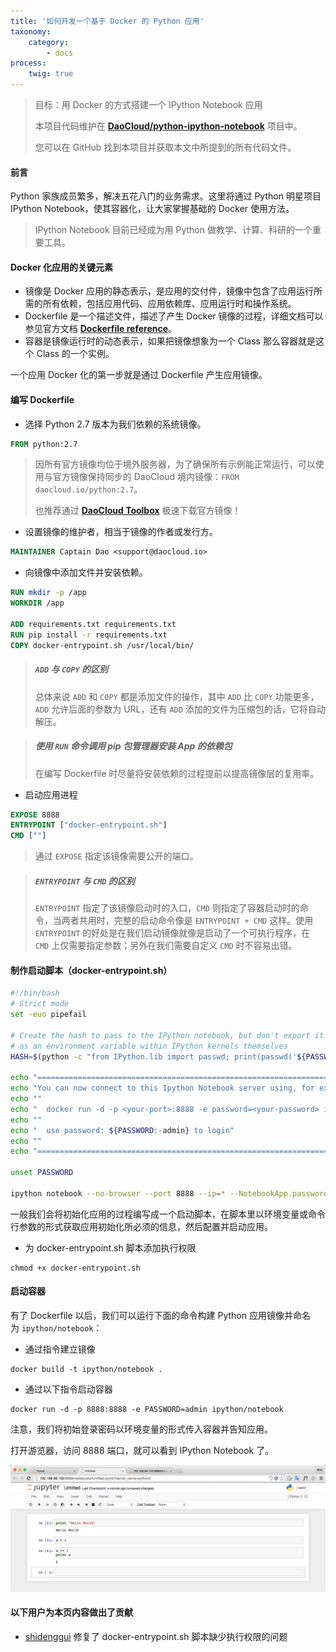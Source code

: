 ```yaml
---
title: '如何开发一个基于 Docker 的 Python 应用'
taxonomy:
    category:
        - docs
process:
    twig: true
---
```


<!-- reviewed by fiona -->

> 目标：用 Docker 的方式搭建一个 IPython Notebook 应用
> 
> 本项目代码维护在 **[DaoCloud/python-ipython-notebook](https://github.com/DaoCloud/python-ipython-notebook)** 项目中。
>
> 您可以在 GitHub 找到本项目并获取本文中所提到的所有代码文件。

#### 前言

Python 家族成员繁多，解决五花八门的业务需求。这里将通过 Python 明星项目 IPython Notebook，使其容器化，让大家掌握基础的 Docker 使用方法。

> IPython Notebook 目前已经成为用 Python 做教学、计算、科研的一个重要工具。

#### Docker 化应用的关键元素

* 镜像是 Docker 应用的静态表示，是应用的交付件，镜像中包含了应用运行所需的所有依赖，包括应用代码、应用依赖库、应用运行时和操作系统。
* Dockerfile 是一个描述文件，描述了产生 Docker 镜像的过程，详细文档可以参见官方文档 **[Dockerfile reference](https://docs.docker.com/reference/builder/)**。
* 容器是镜像运行时的动态表示，如果把镜像想象为一个 Class 那么容器就是这个 Class 的一个实例。

一个应用 Docker 化的第一步就是通过 Dockerfile 产生应用镜像。

#### 编写 Dockerfile

- 选择 Python 2.7 版本为我们依赖的系统镜像。

```dockerfile
FROM python:2.7
```

> 因所有官方镜像均位于境外服务器，为了确保所有示例能正常运行，可以使用与官方镜像保持同步的 DaoCloud 境内镜像：`FROM daocloud.io/python:2.7`。   
> 
> 也推荐通过 **[DaoCloud Toolbox](http://blog.daocloud.io/toolbox)** 极速下载官方镜像！

- 设置镜像的维护者，相当于镜像的作者或发行方。

```dockerfile
MAINTAINER Captain Dao <support@daocloud.io>
```

- 向镜像中添加文件并安装依赖。

```dockerfile
RUN mkdir -p /app
WORKDIR /app

ADD requirements.txt requirements.txt
RUN pip install -r requirements.txt
COPY docker-entrypoint.sh /usr/local/bin/
```

> ##### `ADD` 与 `COPY` 的区别
>
> 总体来说 `ADD` 和 `COPY` 都是添加文件的操作，其中 `ADD` 比 `COPY` 功能更多，`ADD` 允许后面的参数为 URL，还有 `ADD` 添加的文件为压缩包的话，它将自动解压。

> ##### 使用 `RUN` 命令调用 pip 包管理器安装 App 的依赖包
> 
> 在编写 Dockerfile 时尽量将安装依赖的过程提前以提高镜像层的复用率。

- 启动应用进程

```dockerfile
EXPOSE 8888
ENTRYPOINT ["docker-entrypoint.sh"]
CMD [""]
```

> 通过 `EXPOSE` 指定该镜像需要公开的端口。
 
> ##### `ENTRYPOINT` 与 `CMD` 的区别
> 
> `ENTRYPOINT` 指定了该镜像启动时的入口，`CMD` 则指定了容器启动时的命令，当两者共用时，完整的启动命令像是 `ENTRYPOINT + CMD` 这样。使用 `ENTRYPOINT` 的好处是在我们启动镜像就像是启动了一个可执行程序，在 `CMD` 上仅需要指定参数；另外在我们需要自定义 `CMD` 时不容易出错。

#### 制作启动脚本（docker-entrypoint.sh）

```bash
#!/bin/bash
# Strict mode
set -euo pipefail

# Create the hash to pass to the IPython notebook, but don't export it so it doesn't appear
# as an environment variable within IPython kernels themselves
HASH=$(python -c "from IPython.lib import passwd; print(passwd('${PASSWORD:-admin}'))")

echo "========================================================================"
echo "You can now connect to this Ipython Notebook server using, for example:"
echo ""
echo "  docker run -d -p <your-port>:8888 -e password=<your-password> ipython/noetebook"
echo ""
echo "  use password: ${PASSWORD:-admin} to login"
echo ""
echo "========================================================================"

unset PASSWORD

ipython notebook --no-browser --port 8888 --ip=* --NotebookApp.password="$HASH"
```

一般我们会将初始化应用的过程编写成一个启动脚本，在脚本里以环境变量或命令行参数的形式获取应用初始化所必须的信息，然后配置并启动应用。

* 为 docker-entrypoint.sh 脚本添加执行权限

```
chmod +x docker-entrypoint.sh
```

#### 启动容器

有了 Dockerfile 以后，我们可以运行下面的命令构建 Python 应用镜像并命名为 `ipython/notebook`：

- 通过指令建立镜像

```
docker build -t ipython/notebook .
```

- 通过以下指令启动容器

```
docker run -d -p 8888:8888 -e PASSWORD=admin ipython/notebook 
```

注意，我们将初始登录密码以环境变量的形式传入容器并告知应用。

打开游览器，访问 8888 端口，就可以看到 IPython Notebook 了。

![](QQ20150902-2.png)

#### 以下用户为本页内容做出了贡献

* [shidenggui](https://github.com/shidenggui) 修复了 docker-entrypoint.sh 脚本缺少执行权限的问题
